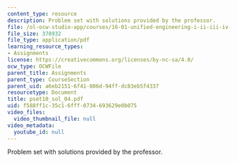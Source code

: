 ```yaml
---
content_type: resource
description: Problem set with solutions provided by the professor.
file: /ol-ocw-studio-app/courses/16-01-unified-engineering-i-ii-iii-iv-fall-2005-spring-2006/f588ff1c35c16fff0734693629e0b075_pset10_sol_04.pdf
file_size: 378932
file_type: application/pdf
learning_resource_types:
- Assignments
license: https://creativecommons.org/licenses/by-nc-sa/4.0/
ocw_type: OCWFile
parent_title: Assignments
parent_type: CourseSection
parent_uid: a6eb2151-6f41-806d-94ff-dc83eb5f4337
resourcetype: Document
title: pset10_sol_04.pdf
uid: f588ff1c-35c1-6fff-0734-693629e0b075
video_files:
  video_thumbnail_file: null
video_metadata:
  youtube_id: null
---
```

Problem set with solutions provided by the professor.